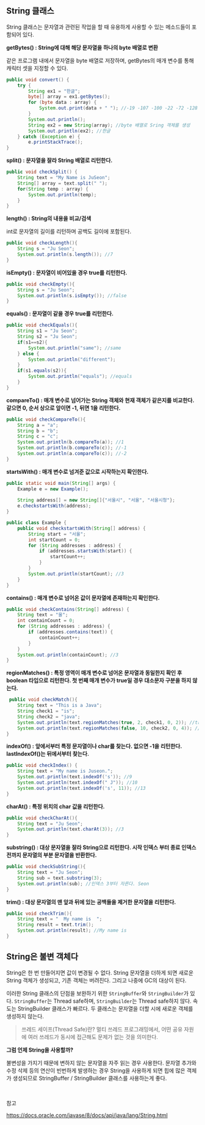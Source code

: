 ## String 클래스

String 클래스는 문자열과 관련된 작업을 할 때 유용하게 사용할 수 있는 메소드들이 포함되어 있다.

**getBytes() : String에 대해 해당 문자열을 하나의 byte 배열로 변환**

같은 프로그램 내에서 문자열을 byte 배열로 저장하며, 
getBytes의 매개 변수를 통해 캐릭터 셋을 지정할 수 있다.

```java
public void convert() {
    try {
        String ex1 = "한글"; 
        byte[] array = ex1.getBytes(); 
        for (byte data : array) {
            System.out.print(data + " "); //-19 -107 -100 -22 -72 -128 
        }
        System.out.println();
        String ex2 = new String(array); //byte 배열로 Sring 객체를 생성
        System.out.println(ex2); //한글
    } catch (Exception e) {
        e.printStackTrace();
} 
```  

**split() : 문자열을 잘라 String 배열로 리턴한다.**

```java
public void checkSplit() {
    String text = "My Name is JuSeon";
    String[] array = text.split(" ");
    for(String temp : array) {
        System.out.println(temp); 
    }
}
``` 

**length() : String의 내용을 비교/검색**

int로 문자열의 길이를 리턴하며 공백도 길이에 포함된다.

```java
public void checkLength(){
    String s = "Ju Seon";
    System.out.println(s.length()); //7
}
```

**isEmpty() : 문자열이 비어있을 경우 true를 리턴한다.**

```java
public void checkEmpty(){
    String s = "Ju Seon";
    System.out.println(s.isEmpty()); //false
}
```

**equals() : 문자열이 같을 경우 true를 리턴한다.**

```java
public void checkEquals(){
    String s1 = "Ju Seon";
    String s2 = "Ju Seon";
    if(s1==s2){
        System.out.println("same"); //same
    } else {
        System.out.println("different");
    }
    if(s1.equals(s2)){
        System.out.println("equals"); //equals
    }
}
```

**compareTo() : 매개 변수로 넘어가는 String 객체와 현재 객체가 같은지를 비교한다. 같으면 0, 순서 상으로 앞이면 -1, 뒤면 1을 리턴한다.**

```java
public void checkCompareTo(){
    String a = "a";
    String b = "b";
    String c = "c";
    System.out.println(b.compareTo(a)); //1
    System.out.println(b.compareTo(c)); //-1
    System.out.println(a.compareTo(c)); //-2
}
```

**startsWith() : 매개 변수로 넘겨준 값으로 시작하는지 확인한다.**

```java
public static void main(String[] args) {
    Example e = new Example();
        
    String address[] = new String[]{"서울시", "서울", "서울시청"};
    e.checkstartsWith(address);
}

public class Example {
    public void checkstartsWith(String[] address) {
        String start = "서울";
        int startCount = 0;
        for (String addresses : address) {
            if (addresses.startsWith(start)) {
                startCount++;
            }
        }
        System.out.println(startCount); //3
    }
}
```

**contains() : 매개 변수로 넘어온 값이 문자열에 존재하는지 확인한다.**

```java
public void checkContains(String[] address) {
    String text = "울";
    int containCount = 0;
    for (String addresses : address) {
        if (addresses.contains(text)) {
            containCount++;
        }
    }
    System.out.println(containCount); //3
}
```

**regionMatches() : 특정 영역이 매개 변수로 넘어온 문자열과 동일한지 확인 후 boolean 타입으로 리턴한다. 첫 번째 매개 변수가 true일 경우 대소문자 구분을 하지 않는다.**

```java
 public void checkMatch(){
    String text = "This is a Java";
    String check1 = "is";
    String check2 = "java";
    System.out.println(text.regionMatches(true, 2, check1, 0, 2)); //true
    System.out.println(text.regionMatches(false, 10, check2, 0, 4)); //false
}
```

**indexOf() : 앞에서부터 특정 문자열이나 char를 찾는다. 없으면 -1을 리턴한다. lastIndexOf()는 뒤에서부터 찾는다.**

```java
public void checkIndex() {
    String text = "My name is Juseon.";
    System.out.println(text.indexOf('s')); //9
    System.out.println(text.indexOf(" J")); //10
    System.out.println(text.indexOf('s', 11)); //13
}
```

**charAt() : 특정 위치의 char 값을 리턴한다.**

```java
public void checkCharAt(){
    String text = "Ju Seon";
    System.out.println(text.charAt(3)); //3
}
```

**substring() : 대상 문자열을 잘라 String으로 리턴한다. 시작 인덱스 부터 종료 인덱스 전까지 문자열의 부분 문자열을 반환한다.**

```java
public void checkSubString(){
    String text = "Ju Seon";
    String sub = text.substring(3);
    System.out.println(sub); //인덱스 3부터 자른다. Seon
}
```

**trim() : 대상 문자열의 맨 앞과 뒤에 있는 공백들을 제거한 문자열을 리턴한다.**

```java
public void checkTrim(){
    String text = "  My name is  ";
    String result = text.trim();
    System.out.println(result); //My name is
}
```

## String은 불변 객체다

String은 한 번 만들어지면 값이 변경될 수 없다. String 문자열을 더하게 되면 새로운 String 객체가 생성되고, 기존 객체는 버려진다. 그리고 나중에 GC의 대상이 된다.

이러한 String 클래스의 단점을 보완하기 위한 `StringBuffer`와 `StringBuilder`가 있다. `StringBuffer`는 Thread safe하며, `StringBuilder`는 Thread safe하지 않다. 속도는 StringBuilder 클래스가 빠르다. 두 클래스는 문자열을 더할 시에 새로운 객체를 생성하지 않는다. 

> 쓰레드 세이프(Thread Safe)란? 멀티 쓰레드 프로그래밍에서, 어떤 공유 자원에 여러 쓰레드가 동시에 접근해도 문제가 없는 것을 의미한다.

**그럼 언제 String을 사용할까?**

불변성을 가지기 때문에 변하지 않는 문자열을 자주 읽는 경우 사용한다. 문자열 추가와 수정 삭제 등의 연산이 빈번하게 발생하는 경우 String을 사용하게 되면 힙에 많은 객체가 생성되므로 StringBuffer / StringBuilder 클래스를 사용하는게 좋다.

<br>

참고 

https://docs.oracle.com/javase/8/docs/api/java/lang/String.html
